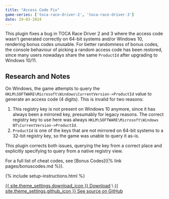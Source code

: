 ```yaml
---
title: "Access Code Fix"
game-series: ['toca-race-driver-2', 'toca-race-driver-3']
date: 29-03-2024
---
```


This plugin fixes a bug in TOCA Race Driver 2 and 3 where the access code wasn't generated correctly on 64-bit systems
and/or Windows 10, rendering bonus codes unusable. For better randomness of bonus codes, the console behaviour of picking
a random access code has been restored, since many users nowadays share the same `ProductId` after upgrading to Windows 10/11.

## Research and Notes

On Windows, the game attempts to query the `HKLM\SOFTWARE\Microsoft\Windows\CurrentVersion->ProductId` value to generate an access code (4 digits).
This is invalid for two reasons:
1. This registry key is not present on Windows 10 anymore, since it has always been a mirrored key, presumably for legacy reasons.
   The correct registry key to use here was always `HKLM\SOFTWARE\Microsoft\Windows NT\CurrentVersion->ProductId`.
2. `ProductId` is one of the keys that are not mirrored on 64-bit systems to a 32-bit registry key, so the game was unable to query it as-is.

This plugin corrects both issues, querying the key from a correct place and explicitly specifying to query from a native registry view.

For a full list of cheat codes, see [Bonus Codes]({% link pages/bonuscodes.md %}).

{% include setup-instructions.html %}

<a href="https://github.com/Nenkai/GameCheat-Unlockers/releases/latest/download/RDAccessCodeFix.zip" class="button" role="button">{{ site.theme_settings.download_icon }} Download</a> \\
<a href="https://github.com/Nenkai/GameCheat-Unlockers/tree/main/RDAccessCodeFix" class="button github" role="button" target="_blank">{{ site.theme_settings.github_icon }} See source on GitHub</a>
